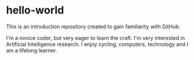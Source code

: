 # hello-world
This is an introduction repository created to gain familiarity with GitHub. 

I'm a novice coder, but very eager to learn the craft. I'm very interested in Artificial Intelligence research. I enjoy cycling, computers, technology and I am a lifelong learner. 
